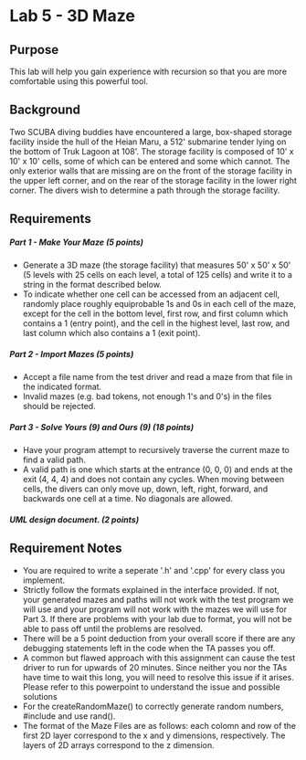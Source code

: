 # Lab 5 - 3D Maze

## Purpose
This lab will help you gain experience with recursion so that you are more comfortable using this powerful tool.

## Background
Two SCUBA diving buddies have encountered a large, box-shaped storage facility inside the hull of the Heian Maru, a 512' submarine tender lying on the bottom of Truk Lagoon at 108'. The storage facility is composed of 10' x 10' x 10' cells, some of which can be entered and some which cannot. The only exterior walls that are missing are on the front of the storage facility in the upper left corner, and on the rear of the storage facility in the lower right corner. The divers wish to determine a path through the storage facility.

## Requirements

##### Part 1 - Make Your Maze (5 points)
* Generate a 3D maze (the storage facility) that measures 50' x 50' x 50' (5 levels with 25 cells on each level, a total of 125 cells) and write it to a string in the format described below.
* To indicate whether one cell can be accessed from an adjacent cell, randomly place roughly equiprobable 1s and 0s in each cell of the maze, except for the cell in the bottom level, first row, and first column which contains a 1 (entry point), and the cell in the highest level, last row, and last column which also contains a 1 (exit point).

##### Part 2 - Import Mazes (5 points)
* Accept a file name from the test driver and read a maze from that file in the indicated format.
* Invalid mazes (e.g. bad tokens, not enough 1's and 0's) in the files should be rejected.

##### Part 3 - Solve Yours (9) and Ours (9) (18 points)
* Have your program attempt to recursively traverse the current maze to find a valid path.
* A valid path is one which starts at the entrance (0, 0, 0) and ends at the exit (4, 4, 4) and does not contain any cycles. When moving between cells, the divers can only move up, down, left, right, forward, and backwards one cell at a time. No diagonals are allowed.

##### UML design document. (2 points)

## Requirement Notes
* You are required to write a seperate '.h' and '.cpp' for every class you implement.
* Strictly follow the formats explained in the interface provided. If not, your generated mazes and paths will not work with the test program we will use and your program will not work with the mazes we will use for Part 3. If there are problems with your lab due to format, you will not be able to pass off until the problems are resolved.
* There will be a 5 point deduction from your overall score if there are any debugging statements left in the code when the TA passes you off.
* A common but flawed approach with this assignment can cause the test driver to run for upwards of 20 minutes.  Since neither you nor the TAs have time to wait this long, you will need to resolve this issue if it arises.  Please refer to this powerpoint to understand the issue and possible solutions
* For the createRandomMaze() to correctly generate random numbers, #include <cstdlib> and use rand().
* The format of the Maze Files are as follows: each colomn and row of the first 2D layer correspond to the x and y dimensions, respectively. The layers of 2D arrays correspond to the z dimension.
